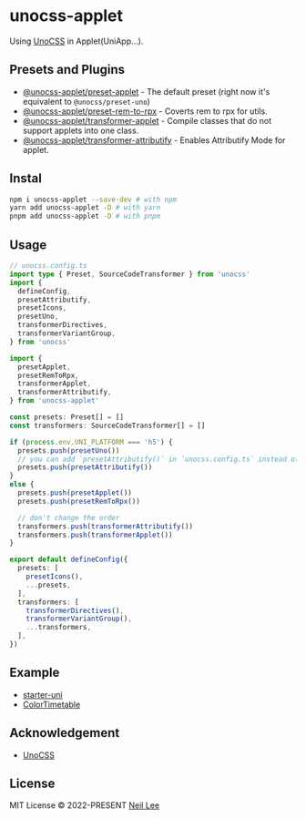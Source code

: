 # unocss-applet

Using [UnoCSS](https://github.com/unocss/unocss) in Applet(UniApp...).

## Presets and Plugins
- [@unocss-applet/preset-applet](./packages/preset-applet) - The default preset  (right now it's equivalent to `@unocss/preset-uno`)
- [@unocss-applet/preset-rem-to-rpx](./packages/preset-rem-to-rpx) - Coverts rem to rpx for utils.
- [@unocss-applet/transformer-applet](./packages/transformer-applet) - Compile classes that do not support applets into one class.
- [@unocss-applet/transformer-attributify](./packages/transformer-attributify) - Enables Attributify Mode for applet.

## Instal

```bash
npm i unocss-applet --save-dev # with npm
yarn add unocss-applet -D # with yarn
pnpm add unocss-applet -D # with pnpm
```

## Usage

```ts
// unocss.config.ts
import type { Preset, SourceCodeTransformer } from 'unocss'
import {
  defineConfig,
  presetAttributify,
  presetIcons,
  presetUno,
  transformerDirectives,
  transformerVariantGroup,
} from 'unocss'

import {
  presetApplet,
  presetRemToRpx,
  transformerApplet,
  transformerAttributify,
} from 'unocss-applet'

const presets: Preset[] = []
const transformers: SourceCodeTransformer[] = []

if (process.env.UNI_PLATFORM === 'h5') {
  presets.push(presetUno())
  // you can add `presetAttributify()` in `unocss.config.ts` instead of here to enable unocss attributify mode prompt although preset is not working for applet
  presets.push(presetAttributify())
}
else {
  presets.push(presetApplet())
  presets.push(presetRemToRpx())

  // don't change the order
  transformers.push(transformerAttributify())
  transformers.push(transformerApplet())
}

export default defineConfig({
  presets: [
    presetIcons(),
    ...presets,
  ],
  transformers: [
    transformerDirectives(),
    transformerVariantGroup(),
    ...transformers,
  ],
})
```

## Example

- [starter-uni](https://github.com/zguolee/starter-uni)
- [ColorTimetable](https://github.com/zguolee/ColorTimetable)

## Acknowledgement
- [UnoCSS](https://github.com/unocss/unocss)

## License

MIT License &copy; 2022-PRESENT [Neil Lee](https://github.com/zguolee)
